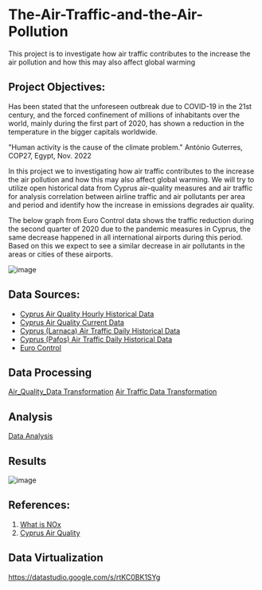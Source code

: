 # The-Air-Traffic-and-the-Air-Pollution
This project is to investigate how air traffic contributes to the increase the air pollution and how this may also affect global warming


## Project Objectives:
Has been stated that the unforeseen outbreak due to COVID-19 in the 21st century, and the forced confinement of millions of inhabitants over the world, mainly during the first part of 2020, has shown a reduction in the temperature in the bigger capitals worldwide.

"Human activity is the cause of the climate problem."
António Guterres, COP27, Egypt, Nov. 2022

In this project we to investigating how air traffic contributes to the increase the air pollution and how this may also affect global warming. We will try to utilize open historical data from Cyprus air-quality measures and air traffic for analysis correlation between airline traffic and air pollutants per area and period and identify how the increase in emissions degrades air quality.

The below graph from Euro Control data shows the traffic reduction during the second quarter of 2020 due to the pandemic measures in Cyprus, the same decrease happened in all international airports during this period. Based on this we expect to see a similar decrease in air pollutants in the areas or cities of these airports.

![image](https://user-images.githubusercontent.com/92388643/213886184-7c684756-522a-48d7-8186-714995bf7b2b.png)


## Data Sources:
- [Cyprus Air Quality Hourly Historical Data](https://www.data.gov.cy/node/3849?language=en)
- [Cyprus Air Quality Current Data](https://www.data.gov.cy/node/1451?language=en)
- [Cyprus (Larnaca) Air Traffic Daily Historical Data](https://www.data.gov.cy/node/2451?language=en)
- [Cyprus (Pafos) Air Traffic Daily Historical Data](https://www.data.gov.cy/node/2462?language=en)
- [Euro Control](https://www.eurocontrol.int/Economics/2020-DailyTrafficVariation-States.html)

## Data Processing
[Air_Quality_Data Transformation](/notebook/air_quality_data_csv.ipynb)
[Air Traffic Data Transformation](/notebook/air_traffic_data_transformation.ipynb)

## Analysis
[Data Analysis](/notebook/data_analysis.ipynb)

## Results
![image](https://user-images.githubusercontent.com/92388643/213828120-02a1eac5-c608-429c-96f6-2a77532f84d3.png)

## References: 
1. [What is NOx](https://www.noxfondet.no/en/articles/what-is-nox/)
2. [Cyprus Air Quality](https://www.airquality.dli.mlsi.gov.cy/)

## Data Virtualization
https://datastudio.google.com/s/rtKC0BK1SYg

